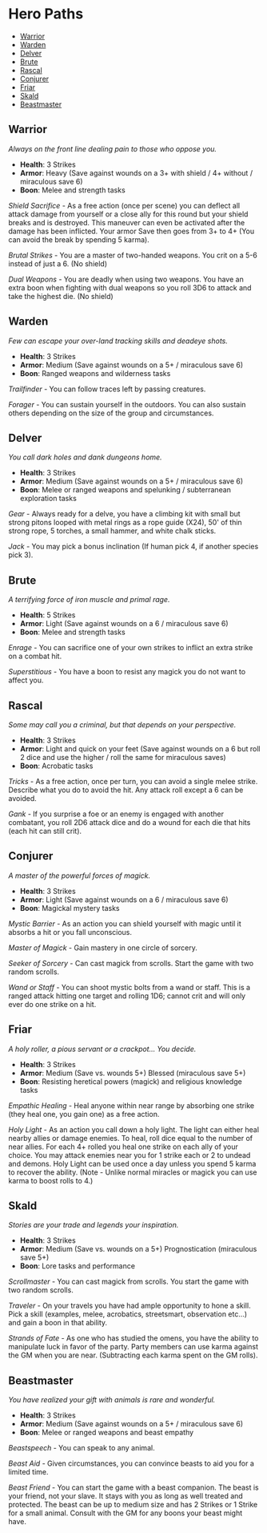 # Hero Paths

- [Warrior](#warrior)
- [Warden](#warden)
- [Delver](#delver)
- [Brute](#brute)
- [Rascal](#rascal)
- [Conjurer](#conjurer)
- [Friar](#friar)
- [Skald](#skald)
- [Beastmaster](#beastmaster)

## Warrior

*Always on the front line dealing pain to those who oppose you.*

- **Health**: 3 Strikes
- **Armor**: Heavy (Save against wounds on a 3+ with shield / 4+ without / miraculous save 6)
- **Boon**: Melee and strength tasks

*Shield Sacrifice* - As a free action (once per scene) you can deflect all attack damage from yourself or a close ally for this round but your shield breaks and is destroyed. This maneuver can even be activated after the damage has been inflicted. Your armor Save then goes from 3+ to 4+ (You can avoid the break by spending 5 karma).

*Brutal Strikes* - You are a master of two-handed weapons. You crit on a 5-6 instead of just a 6. (No shield)

*Dual Weapons* - You are deadly when using two weapons. You have an extra boon when fighting with dual weapons so you roll 3D6 to attack and take the highest die. (No shield)

## Warden

*Few can escape your over-land tracking skills and deadeye shots.*

- **Health**: 3 Strikes
- **Armor**: Medium (Save against wounds on a 5+ / miraculous save 6)
- **Boon**: Ranged weapons and wilderness tasks

*Trailfinder* - You can follow traces left by passing creatures.

*Forager* - You can sustain yourself in the outdoors. You can also sustain others depending on the size of the group and circumstances.

## Delver

*You call dark holes and dank dungeons home.*

- **Health**: 3 Strikes
- **Armor**: Medium (Save against wounds on a 5+ / miraculous save 6)
- **Boon**: Melee or ranged weapons and spelunking / subterranean exploration tasks

*Gear* - Always ready for a delve, you have a climbing kit with small but strong pitons looped with metal rings as a rope guide (X24), 50' of thin strong rope, 5 torches, a small hammer, and white chalk sticks.

*Jack* - You may pick a bonus inclination (If human pick 4, if another species pick 3).

## Brute

*A terrifying force of iron muscle and primal rage.*

- **Health**: 5 Strikes
- **Armor**: Light (Save against wounds on a 6 / miraculous save 6)
- **Boon**: Melee and strength tasks

*Enrage* - You can sacrifice one of your own strikes to inflict an extra strike on a combat hit.

*Superstitious* - You have a boon to resist any magick you do not want to affect you.

## Rascal

*Some may call you a criminal, but that depends on your perspective.*

- **Health**: 3 Strikes
- **Armor**: Light and quick on your feet (Save against wounds on a 6 but roll 2 dice and use the higher / roll the same for miraculous saves)
- **Boon**: Acrobatic tasks

*Tricks* - As a free action, once per turn, you can avoid a single melee strike. Describe what you do to avoid the hit. Any attack roll except a 6 can be avoided.

*Gank* - If you surprise a foe or an enemy is engaged with another combatant, you roll 2D6 attack dice and do a wound for each die that hits (each hit can still crit).

## Conjurer

*A master of the powerful forces of magick.*

- **Health**: 3 Strikes
- **Armor**: Light (Save against wounds on a 6 / miraculous save 6)
- **Boon**: Magickal mystery tasks

*Mystic Barrier* - As an action you can shield yourself with magic until it absorbs a hit or you fall unconscious.

*Master of Magick* - Gain mastery in one circle of sorcery.

*Seeker of Sorcery* - Can cast magick from scrolls. Start the game with two random scrolls.

*Wand or Staff* - You can shoot mystic bolts from a wand or staff. This is a ranged attack hitting one target and rolling 1D6; cannot crit and will only ever do one strike on a hit.

## Friar

*A holy roller, a pious servant or a crackpot... You decide.*

- **Health**: 3 Strikes
- **Armor**: Medium (Save vs. wounds 5+) Blessed (miraculous save 5+)
- **Boon**: Resisting heretical powers (magick) and religious knowledge tasks

*Empathic Healing* - Heal anyone within near range by absorbing one strike (they heal one, you gain one) as a free action.

*Holy Light* - As an action you call down a holy light. The light can either heal nearby allies or damage enemies. To heal, roll dice equal to the number of near allies. For each 4+ rolled you heal one strike on each ally of your choice. You may attack enemies near you for 1 strike each or 2 to undead and demons. Holy Light can be used once a day unless you spend 5 karma to recover the ability. (Note - Unlike normal miracles or magick you can use karma to boost rolls to 4.)

## Skald

*Stories are your trade and legends your inspiration.*

- **Health**: 3 Strikes
- **Armor**: Medium (Save vs. wounds on a 5+) Prognostication (miraculous save 5+)
- **Boon**: Lore tasks and performance

*Scrollmaster* - You can cast magick from scrolls. You start the game with two random scrolls.

*Traveler* - On your travels you have had ample opportunity to hone a skill. Pick a skill (examples, melee, acrobatics, streetsmart, observation etc...) and gain a boon in that ability.

*Strands of Fate* - As one who has studied the omens, you have the ability to manipulate luck in favor of the party. Party members can use karma against the GM when you are near. (Subtracting each karma spent on the GM rolls).

## Beastmaster

*You have realized your gift with animals is rare and wonderful.*

- **Health**: 3 Strikes
- **Armor**: Medium (Save against wounds on a 5+ / miraculous save 6)
- **Boon**: Melee or ranged weapons and beast empathy

*Beastspeech* - You can speak to any animal.

*Beast Aid* - Given circumstances, you can convince beasts to aid you for a limited time.

*Beast Friend* - You can start the game with a beast companion. The beast is your friend, not your slave. It stays with you as long as well treated and protected. The beast can be up to medium size and has 2 Strikes or 1 Strike for a small animal. Consult with the GM for any boons your beast might have.